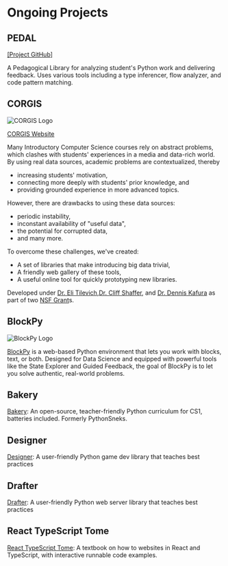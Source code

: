 # Ongoing Projects

## PEDAL

[[Project GitHub]](https://github.com/acbart/pedal)

A Pedagogical Library for analyzing student's Python work and delivering feedback. Uses various tools including a type inferencer, flow analyzer, and code pattern matching.

## CORGIS

![CORGIS Logo](/images/corgis-logo-smaller.jpg)

[CORGIS Website](http://think.cs.vt.edu/corgis/)  

Many Introductory Computer Science courses rely on abstract problems, which clashes with students' experiences in a media and data-rich world. By using real data sources, academic problems are contextualized, thereby

* increasing students' motivation,
* connecting more deeply with students' prior knowledge, and
* providing grounded experience in more advanced topics.

However, there are drawbacks to using these data sources:

* periodic instability,
* inconstant availability of "useful data",
* the potential for corrupted data,
* and many more.

To overcome these challenges, we've created:

* A set of libraries that make introducing big data trivial,
* A friendly web gallery of these tools,
* A useful online tool for quickly prototyping new libraries.

Developed under [Dr. Eli Tilevich](http://people.cs.vt.edu/~tilevich/),[Dr. Cliff Shaffer](http://people.cs.vt.edu/~shaffer/), and [Dr. Dennis Kafura](http://people.cs.vt.edu/~kafura/) as part of two [NSF Grant](http://nsf.gov/awardsearch/showAward.do?AwardNumber=1140318)s.

## BlockPy

![BlockPy Logo](/images/blockpy-logo-small.png)

[BlockPy](http://think.cs.vt.edu/blockpy) is a web-based Python environment that lets you work with blocks, text, or both. Designed for Data Science and equipped with powerful tools like the State Explorer and Guided Feedback, the goal of BlockPy is to let you solve authentic, real-world problems.

## Bakery

[Bakery](https://python-bakery.github.io/): An open-source, teacher-friendly Python curriculum for CS1, batteries included. Formerly PythonSneks.

## Designer

[Designer](https://designer-edu.github.io/): A user-friendly Python game dev library that teaches best practices

## Drafter

[Drafter](https://drafter-edu.github.io/drafter/): A user-friendly Python web server library that teaches best practices

## React TypeScript Tome

[React TypeScript Tome](https://frontend-fun.github.io/react-hooks-typescript-tome/): A textbook on how to websites in React and TypeScript, with interactive runnable code examples.
